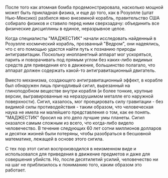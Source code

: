 После того как атомная бомба продемонстрировала, насколько мощной может быть прикладная физика, и еще до того, как в Розуэлле (штат Нью-Мексико) разбился явно внеземной корабль, правительство США собирало физиков и ставило перед ними сверхзадачу: объединить все физические дисциплины в единое, неразрывное целое.

Когда специалисты "МАДЖЕСТИК" начали исследовать найденный в Розуэлле космический корабль, прозванный "Ведром", они надеялись, что с его помощью удастся найти путь к познанию природы антигравитации. Поскольку инопланетный аппарат мог ускоряться, парить и поворачивать под прямым углом без каких-либо видимых средств для приведения его в движение, большинство полагало, что аппарат должен содержать какой-то антигравитационный двигатель.

Вместо механизма, создающего антигравитационный эффект, в корабле был обнаружен лишь причудливый сигил, вырезанный на глиноподобном веществе внутри корабля (и более тонкие, крупные версии, выгравированные на неразрушимом металле его наружной поверхности). Сигил, казалось, мог проецировать силу гравитации - без видимой силы противодействия - таким образом, что человеческая наука не имела ни малейшего представления о том, как ее понять. "МАДЖЕСТИК" бросил на это дело лучшие умы планеты. Сигил оказался самым сложным из всего, что когда-либо видело человечество. В течение следующих 60 лет сотни миллионов долларов и десятки жизней были потеряны, чтобы разобраться в бесшовной математике, лежащей в основе этого сигила.

С тех пор этот сигил воспроизводился в неизменном виде и использовался для приведения в движение предметов и даже для совершения убийств. Но, после десятилетий усилий, человечество ни на шаг не приблизилось к пониманию того, каким образом это работает.